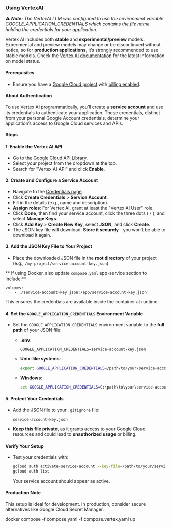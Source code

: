 ### Using VertexAI

⚠️ _**Note:** The VertexAI LLM was configured to use the environment variable GOOGLE\_APPLICATION\_CREDENTIALS which contains the file name holding the credentials for your application._

Vertex AI includes both **stable** and **experimental/preview** models. Experimental and preview models may change or be discontinued without notice, so for **production applications**, it’s strongly recommended to use stable models. Check the [Vertex AI documentation](https://cloud.google.com/vertex-ai/docs) for the latest information on model status.

#### Prerequisites
- Ensure you have a [Google Cloud project](https://console.cloud.google.com/projectcreate) with [billing enabled](https://console.cloud.google.com/billing).

#### About Authentication
To use Vertex AI programmatically, you’ll create a **service account** and use its credentials to authenticate your application. These credentials, distinct from your personal Google Account credentials, determine your application’s access to Google Cloud services and APIs.

#### Steps

#### 1. Enable the Vertex AI API
- Go to the [Google Cloud API Library](https://console.cloud.google.com/apis/library).
- Select your project from the dropdown at the top.
- Search for "Vertex AI API" and click **Enable**.

#### 2. Create and Configure a Service Account
- Navigate to the [Credentials page](https://console.cloud.google.com/apis/credentials).
- Click **Create Credentials** > **Service Account**.
- Fill in the details (e.g., name and description).
- **Assign roles**: For Vertex AI, grant at least the "Vertex AI User" role.
- Click **Done**, then find your service account, click the three dots (⋮), and select **Manage Keys**.
- Click **Add Key** > **Create New Key**, select **JSON**, and click **Create**.
- The JSON key file will download. **Store it securely**—you won’t be able to download it again.

#### 3. Add the JSON Key File to Your Project
- Place the downloaded JSON file in the **root directory** of your project (e.g., `/my-project/service-account-key.json`).

** If using Docker, also update `compose.yaml` app-service section to include:**
```
volumes:
    - ./service-account-key.json:/app/service-account-key.json
```
This ensures the credentials are available inside the container at runtime.

#### 4. Set the `GOOGLE_APPLICATION_CREDENTIALS` Environment Variable
- Set the `GOOGLE_APPLICATION_CREDENTIALS` environment variable to the **full path** of your JSON file:
  - **.env**:
    ```
    GOOGLE_APPLICATION_CREDENTIALS=service-account-key.json
    ```

  - **Unix-like systems**:
    ```bash
    export GOOGLE_APPLICATION_CREDENTIALS=/path/to/your/service-account-key.json
    ```
  - **Windows**:
    ```cmd
    set GOOGLE_APPLICATION_CREDENTIALS=C:\path\to\your\service-account-key.json
    ```

#### 5. Protect Your Credentials
- Add the JSON file to your `.gitignore` file:
  ```
  service-account-key.json
  ```
- **Keep this file private**, as it grants access to your Google Cloud resources and could lead to **unauthorized usage** or billing.

#### Verify Your Setup
- Test your credentials with:
  ```bash
  gcloud auth activate-service-account --key-file=/path/to/your/service-account-key.json
  gcloud auth list
  ```
  Your service account should appear as active.

#### Production Note
This setup is ideal for development. In production, consider secure alternatives like Google Cloud Secret Manager.


docker compose -f compose.yaml -f compose.vertex.yaml up

